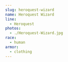 ```yaml
---
slug: heroquest-wizard
name: Heroquest Wizard
line:
  - Heroquest
photos:
  - ./Heroquest-Wizard.jpg
race:
  - human
armor:
  - clothing
---
```

